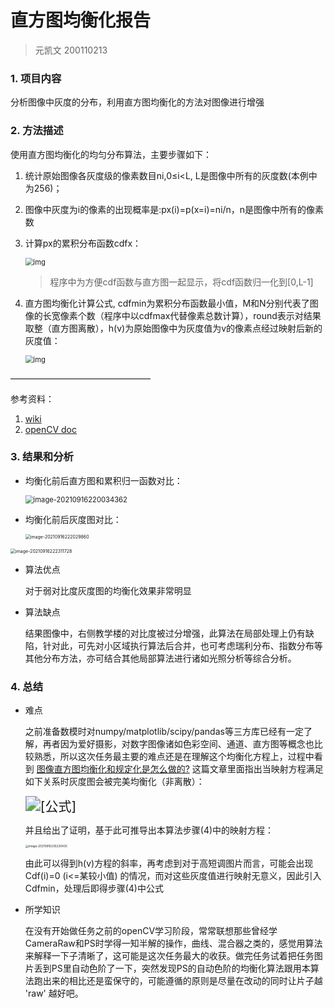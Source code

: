 # 直方图均衡化报告

> 元凯文 	200110213

### 1. 项目内容

分析图像中灰度的分布，利用直方图均衡化的方法对图像进行增强

### 2. 方法描述

使用直方图均衡化的均匀分布算法，主要步骤如下：

1. 统计原始图像各灰度级的像素数目ni,0≤i<L, L是图像中所有的灰度数(本例中为256)；

2. 图像中灰度为i的像素的出现概率是:px(i)=p(x=i)=ni/n，n是图像中所有的像素数

3. 计算px的累积分布函数cdfx：

   <img src="https://img-blog.csdn.net/20180128172908714" alt="img" style="zoom:80%;" />

   > 程序中为方便cdf函数与直方图一起显示，将cdf函数归一化到[0,L-1]

4. 直方图均衡化计算公式, cdfmin为累积分布函数最小值，M和N分别代表了图像的长宽像素个数（程序中以cdfmax代替像素总数计算），round表示对结果取整（直方图离散），h(v)为原始图像中为灰度值为v的像素点经过映射后新的灰度值：

   <img src="https://img-blog.csdn.net/20180128172936230" alt="img" style="zoom:80%;" />

————————————————

参考资料：

1. [wiki][] 
2. [openCV doc][]

### 3. 结果和分析

+ 均衡化前后直方图和累积归一函数对比：

  <img src="C:\Users\86186\AppData\Roaming\Typora\typora-user-images\image-20210916220034362.png" alt="image-20210916220034362" style="zoom:80%;" />

+ 均衡化前后灰度图对比：

  <img src="C:\Users\86186\AppData\Roaming\Typora\typora-user-images\image-20210916222029860.png" alt="image-20210916222029860" style="zoom: 50%;" />



<img src="C:\Users\86186\AppData\Roaming\Typora\typora-user-images\image-20210916222311728.png" alt="image-20210916222311728" style="zoom:50%;" />

+ 算法优点

  对于弱对比度灰度图的均衡化效果非常明显

+ 算法缺点

  结果图像中，右侧教学楼的对比度被过分增强，此算法在局部处理上仍有缺陷，针对此，可先对小区域执行算法后合并，也可考虑瑞利分布、指数分布等其他分布方法，亦可结合其他局部算法进行诸如光照分析等综合分析。

### 4. 总结

+ 难点

  之前准备数模时对numpy/matplotlib/scipy/pandas等三方库已经有一定了解，再者因为爱好摄影，对数字图像诸如色彩空间、通道、直方图等概念也比较熟悉，所以这次任务最主要的难点还是在理解这个均衡化方程上，过程中看到 [图像直方图均衡化和规定化是怎么做的?][] 这篇文章里面指出当映射方程满足如下关系时灰度图会被完美均衡化（非离散）：

  <img src="https://www.zhihu.com/equation?tex=S_f%28r%29+%3D+S_g%5BT%28r%29%5D+%5CLeftrightarrow+S_f%28r%29+%3D+S_g%28s%29+%5C+%5C+%5Ccdots+%5Ccdots%281%29" alt="[公式]" style="zoom:150%;" />

  并且给出了证明，基于此可推导出本算法步骤(4)中的映射方程：

  <img src="C:\Users\86186\AppData\Roaming\Typora\typora-user-images\image-20210916235220435.png" alt="image-20210916235220435" style="zoom: 33%;" />

  由此可以得到h(v)方程的斜率，再考虑到对于高短调图片而言，可能会出现Cdf(i)=0 (i<=某较小值) 的情况，而对这些灰度值进行映射无意义，因此引入Cdfmin，处理后即得步骤(4)中公式

+ 所学知识

  在没有开始做任务之前的openCV学习阶段，常常联想那些曾经学CameraRaw和PS时学得一知半解的操作，曲线、混合器之类的，感觉用算法来解释一下子清晰了，这可能是这次任务最大的收获。做完任务试着把任务图片丢到PS里自动色阶了一下，突然发现PS的自动色阶的均衡化算法跟用本算法跑出来的相比还是蛮保守的，可能遵循的原则是尽量在改动的同时让片子越 'raw' 越好吧。

















[wiki]:https://en.wikipedia.org/wiki/Histogram_equalization#:~:text=Histogram%20equalization%20accomplishes%20this%20by,use%20to%20degrade%20image%20contrast.&text=So%20in%20theory%2C%20if%20the,original%20histogram%20can%20be%20recovered
[openCV doc]:https://docs.opencv.org/master/d5/daf/tutorial_py_histogram_equalization.html
[图像直方图均衡化和规定化是怎么做的?]: https://www.zhihu.com/question/37204742/answer/221844779